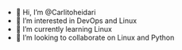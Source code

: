 - 👋 Hi, I’m @Carlitoheidari
- 👀 I’m interested in DevOps and Linux
- 🌱 I’m currently learning Linux
- 💞️ I’m looking to collaborate on Linux and Python

<!---
Carlitoheidari/Carlitoheidari is a ✨ special ✨ repository because its `README.md` (this file) appears on your GitHub profile.
You can click the Preview link to take a look at your changes.
--->

